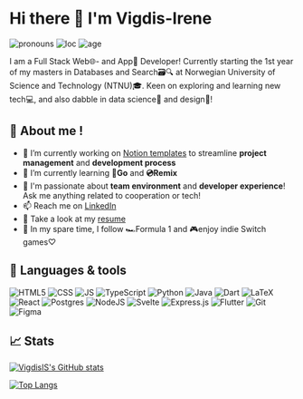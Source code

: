 # Hi there 👋 I'm Vigdis-Irene
![pronouns](https://img.shields.io/badge/-%F0%9F%90%B8She%2Fher-%23f547a9)
![loc](https://img.shields.io/badge/-%F0%9F%93%8DNorway-%2347a1f5)
![age](https://img.shields.io/badge/-%F0%9F%8E%8921-%2358f728)

I am a Full Stack Web🌐- and App📱 Developer! Currently starting the 1st year of my masters in Databases and Search🗃️🔍 at Norwegian University of Science and Technology (NTNU)🎓. Keen on exploring and learning new tech💻, and also dabble in data science🧮 and design🎨!

## 🐛 About me !
- 🔭 I’m currently working on [Notion templates]() to streamline **project management** and **development process**
- 🌱 I’m currently learning **💙Go** and **💿Remix**
- 💬 I'm passionate about **team environment** and **developer experience**! Ask me anything related to cooperation or tech!
- 📫 Reach me on [LinkedIn](https://www.linkedin.com/in/vigdis-irene-steinsund/)
- 📝 Take a look at my [resume]()
- 🍡 In my spare time, I follow 🏎️Formula 1 and 🎮enjoy indie Switch games♡

## :hammer: Languages & tools
![HTML5](https://img.shields.io/badge/HTML5-E34F26?style=flat&logo=html5&logoColor=white)
![CSS](https://img.shields.io/badge/CSS3-1572B6?style=flat&logo=css3&logoColor=white)
![JS](https://img.shields.io/badge/JavaScript-F7DF1E?style=flat&logo=javascript&logoColor=black)
![TypeScript](https://img.shields.io/badge/typescript-%23007ACC.svg?style=flat&logo=typescript&logoColor=white)
![Python](https://img.shields.io/badge/Python-3776AB?style=flat&logo=python&logoColor=white)
![Java](https://img.shields.io/badge/Java-ED8B00?style=flat&logo=java&logoColor=white)
![Dart](https://img.shields.io/badge/dart-%230175C2.svg?style=flat&logo=dart&logoColor=white)
![LaTeX](https://img.shields.io/badge/latex-%23008080.svg?style=flat&logo=latex&logoColor=white)
![React](https://img.shields.io/badge/react-%2320232a.svg?style=flat&logo=react&logoColor=%2361DAFB)
![Postgres](https://img.shields.io/badge/postgres-%23316192.svg?style=flat&logo=postgresql&logoColor=white)
![NodeJS](https://img.shields.io/badge/node.js-6DA55F?style=flat&logo=node.js&logoColor=white)
![Svelte](https://img.shields.io/badge/svelte-%23f1413d.svg?style=flat&logo=svelte&logoColor=white)
![Express.js](https://img.shields.io/badge/express.js-%23404d59.svg?style=flat&logo=express&logoColor=%2361DAFB)
![Flutter](https://img.shields.io/badge/Flutter-%2302569B.svg?style=flat&logo=Flutter&logoColor=white)
![Git](https://img.shields.io/badge/git-%23F05033.svg?style=flat&logo=git&logoColor=white)
![Figma](https://img.shields.io/badge/figma-%23F24E1E.svg?style=flat=figma&logoColor=white)

## :chart_with_upwards_trend: Stats

[![VigdisIS's GitHub stats](https://github-readme-stats.vercel.app/api?username=vigdisIS&count_private=true&show_icons=true&theme=radical&include_all_commits=true)](https://github.com/vigdisis/github-readme-stats)

[![Top Langs](https://github-readme-stats.vercel.app/api/top-langs/?username=VigdisIS&layout=compact&theme=radical)](https://github.com/VigdisIS/github-readme-stats)

<!--
**VigdisIS/VigdisIS** is a ✨ _special_ ✨ repository because its `README.md` (this file) appears on your GitHub profile.

Here are some ideas to get you started:

- 🔭 I’m currently working on ...
- 🌱 I’m currently learning ...
- 👯 I’m looking to collaborate on ...
- 🤔 I’m looking for help with ...
- 💬 Ask me about ...
- 📫 How to reach me: ...
- 😄 Pronouns: ...
- ⚡ Fun fact: ...
-->
